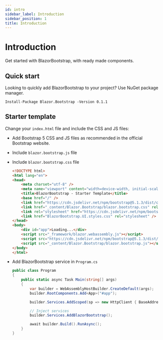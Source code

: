 ```yaml
---
id: intro
sidebar_label: Introduction
sidebar_position: 1
title: Introduction
---
```


# Introduction

Get started with BlazorBootstrap, with ready made components.

## Quick start

Looking to quickly add BlazorBootstrap to your project? Use NuGet package manager.

```shell
Install-Package Blazor.Bootstrap -Version 0.1.1
```

## Starter template

Change your `index.html` file and include the CSS and JS files:
 - Add Bootstrap 5 CSS and JS files as recommended in the official Bootstrap website.
 - Include `blazor.bootstrap.js` file
 - Include `blazor.bootstrap.css` file

   ```html
   <!DOCTYPE html>
   <html lang="en">
   <head>
       <meta charset="utf-8" />
       <meta name="viewport" content="width=device-width, initial-scale=1.0, maximum-scale=1.0, user-scalable=no" />
       <title>BlazorBootstrap - Starter Template</title>
       <base href="/" />
       <link href="https://cdn.jsdelivr.net/npm/bootstrap@5.1.3/dist/css/bootstrap.min.css" rel="stylesheet" integrity="sha384-1BmE4kWBq78iYhFldvKuhfTAU6auU8tT94WrHftjDbrCEXSU1oBoqyl2QvZ6jIW3" crossorigin="anonymous">
       <link href="_content/Blazor.Bootstrap/blazor.bootstrap.css" rel="stylesheet" />
       <link rel="stylesheet" href="https://cdn.jsdelivr.net/npm/bootstrap-icons@1.7.0/font/bootstrap-icons.css">
       <link href="BlazorBootstrap.UI.styles.css" rel="stylesheet" />
   </head>
   <body>
       <div id="app">Loading...</div>
       <script src="_framework/blazor.webassembly.js"></script>
       <script src="https://cdn.jsdelivr.net/npm/bootstrap@5.1.3/dist/js/bootstrap.bundle.min.js" integrity="sha384-ka7Sk0Gln4gmtz2MlQnikT1wXgYsOg+OMhuP+IlRH9sENBO0LRn5q+8nbTov4+1p" crossorigin="anonymous"></script>
       <script src="_content/Blazor.Bootstrap/blazor.bootstrap.js"></script>
   </body>
   </html>
   ```
 - Add BlazorBootstrap service in `Program.cs`

   ```cs {11}
   public class Program
   {
       public static async Task Main(string[] args)
       {
           var builder = WebAssemblyHostBuilder.CreateDefault(args);
           builder.RootComponents.Add<App>("#app");
   
           builder.Services.AddScoped(sp => new HttpClient { BaseAddress = new Uri(builder.HostEnvironment.BaseAddress) });
   
           // Inject services           
           builder.Services.AddBlazorBootstrap();
   
           await builder.Build().RunAsync();
       }
   }
   ```